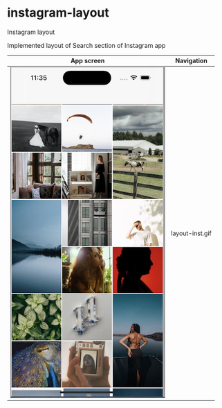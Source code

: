# instagram-layout
Instagram layout 

Implemented layout of Search section of Instagram app

| App screen            | Navigation      |
|-----------------------|-----------------|
| ![](layout2.png)      | layout-inst.gif |
